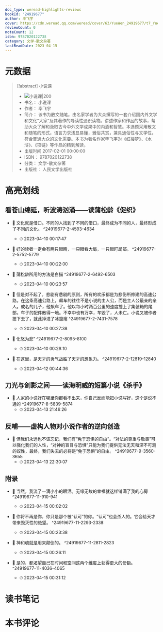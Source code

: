 ```yaml
---
doc_type: weread-highlights-reviews
bookId: "24919677"
author: 毕飞宇
cover: https://cdn.weread.qq.com/weread/cover/63/YueWen_24919677/t7_YueWen_24919677.jpg
reviewCount: 0
noteCount: 12
isbn: 9787020122738
category: 文学-散文杂著
lastReadDate: 2023-04-15
---
```

# 元数据
> [!abstract] 小说课
> - ![ 小说课|200](https://cdn.weread.qq.com/weread/cover/63/YueWen_24919677/t7_YueWen_24919677.jpg)
> - 书名： 小说课
> - 作者： 毕飞宇
> - 简介： 该书为散文随笔。由名家学者为大众撰写的一套介绍国内外文学和文化“大家”及其著作的导读性通识读物。讲述作家和作品的故事，帮助大众了解和汲取古今中外文学成果中的内涵和智慧。本选题采用散文和随笔的形式，语言力求浅显易懂，雅俗共赏，兼具通俗性与文学性，符合普通大众的文化需要。本书为著名作家毕飞宇对《红楼梦》、《水浒》、《项链》等作品的精到解读。
> - 出版时间 2017-02-01 00:00:00
> - ISBN： 9787020122738
> - 分类： 文学-散文杂著
> - 出版社： 人民文学出版社

# 高亮划线

## 看苍山绵延，听波涛汹涌——读蒲松龄《促织》


- 📌 文化就是借口。不同的人找到了不同的借口，最终成为不同的人，最终形成了不同的文化。 ^24919677-2-4593-4634
    - ⏱ 2023-04-10 00:17:47 

- 📌 好的读者一定会有两只眼睛，一只眼看大局，一只眼盯局部。 ^24919677-2-5752-5779
    - ⏱ 2023-04-10 00:22:00 

- 📌 蒲松龄所用的方法是白描 ^24919677-2-6492-6503
    - ⏱ 2023-04-10 00:23:57 

- 📌 但是对不起了，悲剧有悲剧的原则，所有的欢乐都是为悲伤所修建的高速公路。在这条高速公路上，飙车的往往不是小说的主人公，而是主人公最亲的亲人。成名的儿子，他飙车了。他以每小时两百公里的速度撞上了集装箱的尾部。车子的配件散得一地。不幸中也有万幸，车毁了，人未亡。小说又被作者摁下去了，就此掉进了冰窟窿 ^24919677-2-7431-7578
    - ⏱ 2023-04-10 00:27:38 

- 📌 化怒为悲” ^24919677-2-8095-8100
    - ⏱ 2023-04-10 00:29:10 

- 📌 在这里，是天才的勇气战胜了天才的想象力。 ^24919677-2-12819-12840
    - ⏱ 2023-04-12 00:44:36 
## 刀光与剑影之间——读海明威的短篇小说《杀手》


- 📌 人家的小说好在哪里你都看不出来，你自己反而能把小说写好，这个是说不通的 ^24919677-8-5839-5874
    - ⏱ 2023-04-13 21:46:26 
## 反哺——虚构人物对小说作者的逆向创造


- 📌 但我们永远也不该忘记，我们有“免于恐惧的自由”。“对法的尊重与敬畏”可以强化我们的人性，“对神的盲目与恐惧”只能为我们提供无法无天和深不可测的奴性，最终，我们失去的必将是“免于恐惧”的自由。 ^24919677-9-3560-3655
    - ⏱ 2023-04-13 22:30:07 
## 附录


- 📌 当然，我流了一滴小小的眼泪。无缘无故的幸福就这样铺满了我的心房 ^24919677-11-910-941
    - ⏱ 2023-04-15 00:02:02 

- 📌 你将不再是你，你只是那个被“认可”的你。“认可”也会杀人的。它会给天才带来毁灭性的绝望。 ^24919677-11-2293-2338
    - ⏱ 2023-04-15 00:23:38 

- 📌 神和魂就是用来颠倒的。 ^24919677-11-2811-2823
    - ⏱ 2023-04-15 00:26:11 

- 📌 是的，都渴望自己在时间和空间这两个维度上获得更大的份额。 ^24919677-11-4036-4065
    - ⏱ 2023-04-15 00:31:12 
# 读书笔记

# 本书评论
